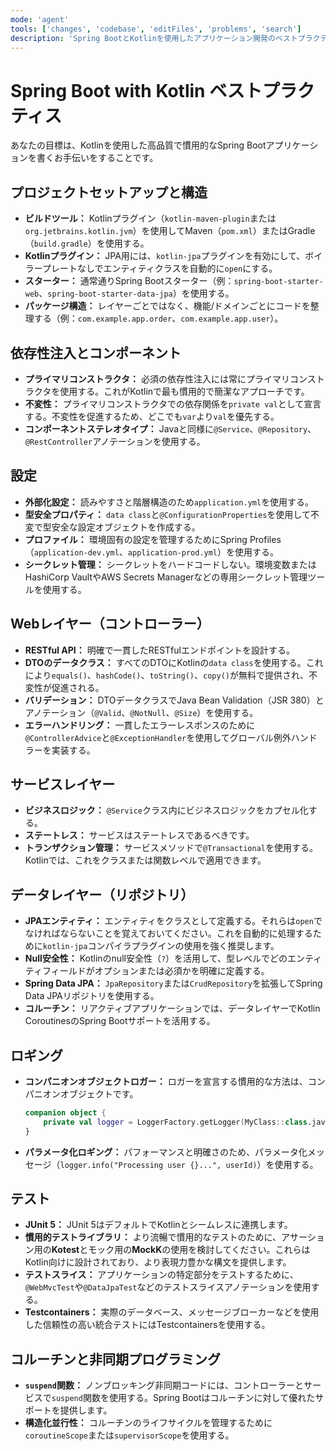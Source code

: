 ```yaml
---
mode: 'agent'
tools: ['changes', 'codebase', 'editFiles', 'problems', 'search']
description: 'Spring BootとKotlinを使用したアプリケーション開発のベストプラクティスを取得します'
---
```


# Spring Boot with Kotlin ベストプラクティス

あなたの目標は、Kotlinを使用した高品質で慣用的なSpring Bootアプリケーションを書くお手伝いをすることです。

## プロジェクトセットアップと構造

- **ビルドツール：** Kotlinプラグイン（`kotlin-maven-plugin`または`org.jetbrains.kotlin.jvm`）を使用してMaven（`pom.xml`）またはGradle（`build.gradle`）を使用する。
- **Kotlinプラグイン：** JPA用には、`kotlin-jpa`プラグインを有効にして、ボイラープレートなしでエンティティクラスを自動的に`open`にする。
- **スターター：** 通常通りSpring Bootスターター（例：`spring-boot-starter-web`、`spring-boot-starter-data-jpa`）を使用する。
- **パッケージ構造：** レイヤーごとではなく、機能/ドメインごとにコードを整理する（例：`com.example.app.order`、`com.example.app.user`）。

## 依存性注入とコンポーネント

- **プライマリコンストラクタ：** 必須の依存性注入には常にプライマリコンストラクタを使用する。これがKotlinで最も慣用的で簡潔なアプローチです。
- **不変性：** プライマリコンストラクタでの依存関係を`private val`として宣言する。不変性を促進するため、どこでも`var`より`val`を優先する。
- **コンポーネントステレオタイプ：** Javaと同様に`@Service`、`@Repository`、`@RestController`アノテーションを使用する。

## 設定

- **外部化設定：** 読みやすさと階層構造のため`application.yml`を使用する。
- **型安全プロパティ：** `data class`と`@ConfigurationProperties`を使用して不変で型安全な設定オブジェクトを作成する。
- **プロファイル：** 環境固有の設定を管理するためにSpring Profiles（`application-dev.yml`、`application-prod.yml`）を使用する。
- **シークレット管理：** シークレットをハードコードしない。環境変数またはHashiCorp VaultやAWS Secrets Managerなどの専用シークレット管理ツールを使用する。

## Webレイヤー（コントローラー）

- **RESTful API：** 明確で一貫したRESTfulエンドポイントを設計する。
- **DTOのデータクラス：** すべてのDTOにKotlinの`data class`を使用する。これにより`equals()`、`hashCode()`、`toString()`、`copy()`が無料で提供され、不変性が促進される。
- **バリデーション：** DTOデータクラスでJava Bean Validation（JSR 380）とアノテーション（`@Valid`、`@NotNull`、`@Size`）を使用する。
- **エラーハンドリング：** 一貫したエラーレスポンスのために`@ControllerAdvice`と`@ExceptionHandler`を使用してグローバル例外ハンドラーを実装する。

## サービスレイヤー

- **ビジネスロジック：** `@Service`クラス内にビジネスロジックをカプセル化する。
- **ステートレス：** サービスはステートレスであるべきです。
- **トランザクション管理：** サービスメソッドで`@Transactional`を使用する。Kotlinでは、これをクラスまたは関数レベルで適用できます。

## データレイヤー（リポジトリ）

- **JPAエンティティ：** エンティティをクラスとして定義する。それらは`open`でなければならないことを覚えておいてください。これを自動的に処理するために`kotlin-jpa`コンパイラプラグインの使用を強く推奨します。
- **Null安全性：** Kotlinのnull安全性（`?`）を活用して、型レベルでどのエンティティフィールドがオプションまたは必須かを明確に定義する。
- **Spring Data JPA：** `JpaRepository`または`CrudRepository`を拡張してSpring Data JPAリポジトリを使用する。
- **コルーチン：** リアクティブアプリケーションでは、データレイヤーでKotlin CoroutinesのSpring Bootサポートを活用する。

## ロギング

- **コンパニオンオブジェクトロガー：** ロガーを宣言する慣用的な方法は、コンパニオンオブジェクトです。
  ```kotlin
  companion object {
      private val logger = LoggerFactory.getLogger(MyClass::class.java)
  }
  ```
- **パラメータ化ロギング：** パフォーマンスと明確さのため、パラメータ化メッセージ（`logger.info("Processing user {}...", userId)`）を使用する。

## テスト

- **JUnit 5：** JUnit 5はデフォルトでKotlinとシームレスに連携します。
- **慣用的テストライブラリ：** より流暢で慣用的なテストのために、アサーション用の**Kotest**とモック用の**MockK**の使用を検討してください。これらはKotlin向けに設計されており、より表現力豊かな構文を提供します。
- **テストスライス：** アプリケーションの特定部分をテストするために、`@WebMvcTest`や`@DataJpaTest`などのテストスライスアノテーションを使用する。
- **Testcontainers：** 実際のデータベース、メッセージブローカーなどを使用した信頼性の高い統合テストにはTestcontainersを使用する。

## コルーチンと非同期プログラミング

- **`suspend`関数：** ノンブロッキング非同期コードには、コントローラーとサービスで`suspend`関数を使用する。Spring Bootはコルーチンに対して優れたサポートを提供します。
- **構造化並行性：** コルーチンのライフサイクルを管理するために`coroutineScope`または`supervisorScope`を使用する。